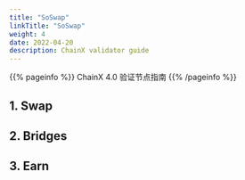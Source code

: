 ```yaml
---
title: "SoSwap"
linkTitle: "SoSwap"
weight: 4
date: 2022-04-20
description: ChainX validator guide
---
```


{{% pageinfo %}}
ChainX 4.0 验证节点指南
{{% /pageinfo %}}

## 1. Swap
## 2. Bridges
## 3. Earn

